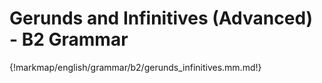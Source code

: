 # Gerunds and Infinitives (Advanced) - B2 Grammar

{!markmap/english/grammar/b2/gerunds_infinitives.mm.md!}
